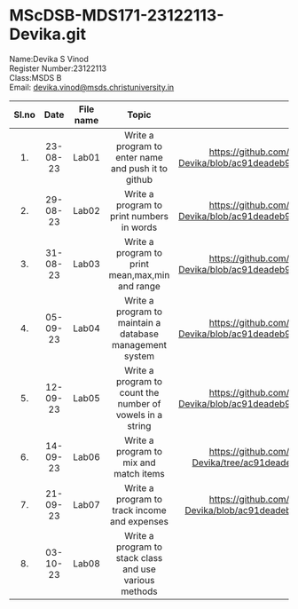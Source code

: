 # MScDSB-MDS171-23122113-Devika.git

Name:Devika S Vinod   
Register Number:23122113   
Class:MSDS B   
Email: devika.vinod@msds.christuniversity.in


|Sl.no|Date|File name|Topic|Link
|:----:|:----:|:---:|:----:|:----:|
|1.|23-08-23|Lab01|Write a program to enter name and push it to github|https://github.com/DevikaSVinod/MScDSB-MDS171-23122136-Devika/blob/ac91deadeb96ad1b9ec9c0af4706fc76ab4a36f4/Lab%2001.ipynb|
|2.|29-08-23|Lab02|Write a program to print  numbers in words|https://github.com/DevikaSVinod/MScDSB-MDS171-23122136-Devika/blob/ac91deadeb96ad1b9ec9c0af4706fc76ab4a36f4/Lab%2002.ipynb|
|3.|31-08-23|Lab03|Write a program to print mean,max,min and range|https://github.com/DevikaSVinod/MScDSB-MDS171-23122136-Devika/blob/ac91deadeb96ad1b9ec9c0af4706fc76ab4a36f4/Lab%2003.ipynb|
|4.|05-09-23|Lab04|Write a program to maintain a database management system|https://github.com/DevikaSVinod/MScDSB-MDS171-23122136-Devika/blob/ac91deadeb96ad1b9ec9c0af4706fc76ab4a36f4/Lab%2004.ipynb|
|5.|12-09-23|Lab05|Write a program to count the number of vowels in a string|https://github.com/DevikaSVinod/MScDSB-MDS171-23122136-Devika/blob/ac91deadeb96ad1b9ec9c0af4706fc76ab4a36f4/Lab%2005.ipynb|
|6.|14-09-23|Lab06|Write a program to mix and match items|https://github.com/DevikaSVinod/MScDSB-MDS171-23122136-Devika/tree/ac91deadeb96ad1b9ec9c0af4706fc76ab4a36f4/Lab%2006|
|7.|21-09-23|Lab07|Write a program to track income and expenses|https://github.com/DevikaSVinod/MScDSB-MDS171-23122136-Devika/blob/ac91deadeb96ad1b9ec9c0af4706fc76ab4a36f4/Lab%2007.py|
|8.|03-10-23|Lab08|Write a program to stack class and use various methods|
